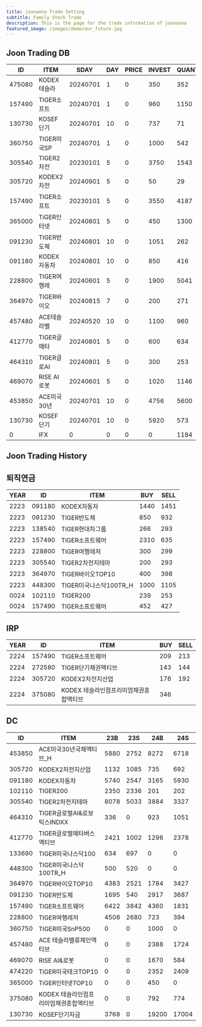 ```yaml
---
title: joonanna Trade Setting
subtitle: Family Stock Trade
description: This is the page for the trade information of joonanna
featured_image: /images/demo/our_future.jpg
---
```


## Joon Trading DB

|ID|ITEM |SDAY|DAY|PRICE|INVEST|QUANTITY|BUY|SELL|
|--|-----|--|--|--|--|--|--|--|
|475080|KODEX테슬라|20240701|1|0|350|352|0|0|
|157490|TIGER소프트|20240701|1|0|960|1150|1804|1804|
|130730|KOSEF단기|20240701|10|0|737|71|0|0|
|360750|TIGER미국SP|20240701|1|0|1000|542|0|0|
|305540|TIGER2차전|20230101|5|0|3750|1543|8212|8360|
|305720|KODEX2차전|20240901|5|0|50|29|1817|1777|
|157490|TIGER소프트|20230101|5|0|3550|4187|7232|5673|
|365000|TiGER인터넷|20240801|5|0|450|1300|0|0|
|091230|TIGER반도체|20240801|10|0|1051|262|3762|4227|
|091180|KODEX자동차|20240801|10|0|850|416|8055|8477|
|228800|TIGER여행레|20240601|5|0|1900|5041|3331|3074|
|364970|TIGER바이오|20240815|7|0|200|271|6097|5946|
|457480|ACE테슬라밸|20240520|10|0|1100|960|1386|1724|
|412770|TIGER글메타|20240801|5|0|600|634|3217|3380|
|464310|TIGER글로AI|20240801|5|0|300|253|959|1051|
|469070|RISE AI로봇|20240601|5|0|1020|1146|650|584|
|453850|ACE미국30년|20240701|10|0|4756|5600|9396|9470|
|130730|KOSEF단기|20240701|10|0|5920|573|16948|17004|
|0|IFX|0|0|0|0|1184|0|0|

## Joon Trading History
## 퇴직연금
|YEAR|ID|ITEM |BUY|SELL|
|----|--|-----|---|----|
|2223|091180|KODEX자동차|1440|1451|
|2223|091230|TIGER반도체|850|932|
|2223|138540|TIGER현대차그룹|266|293|
|2223|157490|TIGER소프트웨어|2310|635|
|2223|228800|TIGER여행레저|300|299|
|2223|305540|TIGER2차전지테마|200|293|
|2223|364970|TIGER바이오TOP10|400|398|
|2223|448300|TIGER미국나스닥100TR_H|1000|1105|
|0024|102110|TIGER200|239|253| 
|0024|157490|TIGER소프트웨어|452|427|

## IRP
|YEAR|ID|ITEM |BUY|SELL|
|----|--|-----|---|----|
|2224|157490|TIGER소프트웨어|209|213|
|2224|272580|TIGER단기채권액티브|143|144| 
|2224|305720|KODEX2차전지산업|176|192|
|2224|375080|KODEX 테슬라인컴프리미엄채권혼합액티브|346||

## DC
|ID|ITEM |23B|23S|24B|24S|
|--|-----|---|----|---|----|
|453850|ACE미국30년국채액티브_H|5880|2752|8272|6718|
|305720|KODEX2차전지산업|1132|1085|735|692|
|091180|KODEX자동차|5740|2547|3165|5930|
|102110|TIGER200|2350|2336|201|202| 
|305540|TIGER2차전지테마|8078|5033|3884|3327|
|464310|TIGER글로벌AI&로보틱스INDXX|336| 0|923|1051|
|412770|TIGER글로벌메타버스액티브|2421|1002|1296|2378| 
|133690|TIGER미국나스닥100|634|697|0|0| 
|448300|TIGER미국나스닥100TR_H|500|520|0|0|
|364970|TIGER바이오TOP10|4383|2521|1784|3427|
|091230|TIGER반도체|1695|540|2917|3687|
|157490|TIGER소프트웨어|6422|3842|4360|1831|
|228800|TIGER여행레저|4508|2680|723|394|
|360750|TIGER미국SnP500|0|0|1000|0|
|457480|ACE 테슬라밸류체인액티브|0|0|2388|1724|
|469070|RISE AI&로봇|0|0|1670|584|
|474220|TiGER미국테크TOP10|0|0|2352|2409|
|365000|TiGER인터넷TOP10|0|0|450|0|
|375080|KODEX 테슬라인컴프리미엄채권혼합액티브|0|0|792|774|
|130730|KOSEF단기자금|3768|0|19200|17004|

